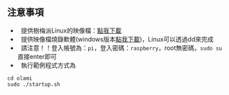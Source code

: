 注意事項
--------------
*   提供樹梅派Linux的映像檔：[點我下載](https://drive.google.com/file/d/0BzKhDssP3107TlhXTDJ5LTRwUnc/view?usp=sharing)
*   提供映像檔燒錄軟體(windows版本[點我下載](https://drive.google.com/file/d/0BzKhDssP3107WVkyQ3JiTkZvSWM/view?usp=sharing))，Linux可以透過dd來完成
*   請注意！！登入帳號為：`pi`，登入密碼：`raspberry`，root無密碼，`sudo su`直接enter即可
*   執行範例程式方式為
```
cd olami
sudo ./startup.sh
```
